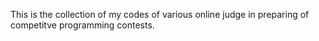 This is the collection of my codes of various online judge in preparing of competitve programming contests.  
